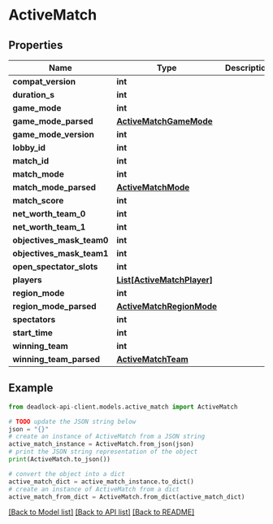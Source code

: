 # ActiveMatch


## Properties

Name | Type | Description | Notes
------------ | ------------- | ------------- | -------------
**compat_version** | **int** |  | [optional] 
**duration_s** | **int** |  | [optional] 
**game_mode** | **int** |  | [optional] 
**game_mode_parsed** | [**ActiveMatchGameMode**](ActiveMatchGameMode.md) |  | [optional] 
**game_mode_version** | **int** |  | [optional] 
**lobby_id** | **int** |  | [optional] 
**match_id** | **int** |  | [optional] 
**match_mode** | **int** |  | [optional] 
**match_mode_parsed** | [**ActiveMatchMode**](ActiveMatchMode.md) |  | [optional] 
**match_score** | **int** |  | [optional] 
**net_worth_team_0** | **int** |  | [optional] 
**net_worth_team_1** | **int** |  | [optional] 
**objectives_mask_team0** | **int** |  | [optional] 
**objectives_mask_team1** | **int** |  | [optional] 
**open_spectator_slots** | **int** |  | [optional] 
**players** | [**List[ActiveMatchPlayer]**](ActiveMatchPlayer.md) |  | 
**region_mode** | **int** |  | [optional] 
**region_mode_parsed** | [**ActiveMatchRegionMode**](ActiveMatchRegionMode.md) |  | [optional] 
**spectators** | **int** |  | [optional] 
**start_time** | **int** |  | [optional] 
**winning_team** | **int** |  | [optional] 
**winning_team_parsed** | [**ActiveMatchTeam**](ActiveMatchTeam.md) |  | [optional] 

## Example

```python
from deadlock-api-client.models.active_match import ActiveMatch

# TODO update the JSON string below
json = "{}"
# create an instance of ActiveMatch from a JSON string
active_match_instance = ActiveMatch.from_json(json)
# print the JSON string representation of the object
print(ActiveMatch.to_json())

# convert the object into a dict
active_match_dict = active_match_instance.to_dict()
# create an instance of ActiveMatch from a dict
active_match_from_dict = ActiveMatch.from_dict(active_match_dict)
```
[[Back to Model list]](../README.md#documentation-for-models) [[Back to API list]](../README.md#documentation-for-api-endpoints) [[Back to README]](../README.md)


